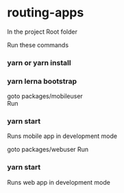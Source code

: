 # routing-apps
In the project Root folder

Run these commands
### yarn or yarn install 
### yarn lerna bootstrap

goto packages/mobileuser \
Run
### yarn start  
Runs mobile app in development mode

goto packages/webuser 
Run
### yarn start 
Runs web app in development mode
